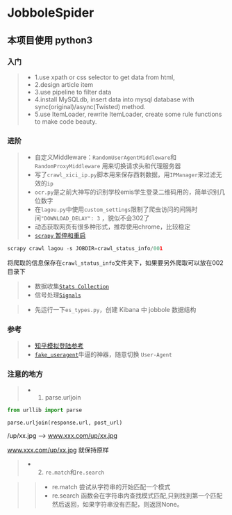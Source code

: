 # JobboleSpider

## 本项目使用 python3


### 入门
> * 1.use xpath or css selector to get data from html,
> * 2.design article item
> * 3.use pipeline to filter data
> * 4.install MySQLdb, insert data into mysql database with sync(original)/async(Twisted) method.
> * 5.use ItemLoader, rewrite ItemLoader, create some rule functions to make code beauty.

### 进阶
> * 自定义Middleware：`RandomUserAgentMiddleware`和`RandomProxyMiddleware`
用来切换请求头和代理服务器
> * 写了`crawl_xici_ip.py`脚本用来保存西刺数据，用`IPManager`来过滤无效的`ip`
> * `ocr.py`是之前大神写的识别学校emis学生登录二维码用的，简单识别几位数字
> * 在`lagou.py`中使用`custom_settings`限制了爬虫访问的间隔时间`"DOWNLOAD_DELAY": 3`
，貌似不会302了
> * 动态获取网页有很多种形式，推荐使用chrome，比较稳定
> * [`scrapy` 暂停和重启](https://doc.scrapy.org/en/latest/topics/jobs.html)
>
```python
scrapy crawl lagou -s JOBDIR=crawl_status_info/001
```
将爬取的信息保存在`crawl_status_info`文件夹下，如果要另外爬取可以放在002目录下

> * 数据收集[`Stats Collection`](https://doc.scrapy.org/en/latest/topics/stats.html#topics-stats)
> * 信号处理[`Signals`](https://doc.scrapy.org/en/latest/topics/signals.html?highlight=signal)

> * 先运行一下`es_types.py`，创建 Kibana 中 jobbole 数据结构


### 参考
> * [知乎模拟登陆参考](https://github.com/xchaoinfo/fuck-login)
> * [`fake_useragent`](https://github.com/hellysmile/fake-useragent)牛逼的神器，随意切换 `User-Agent`


### 注意的地方

> * 1. parse.urljoin
```python
from urllib import parse

parse.urljoin(response.url, post_url)
```
/up/xx.jpg --> www.xxx.com/up/xx.jpg

www.xxx.com/up/xx.jpg 就保持原样

> * 2. `re.match`和`re.search`

>> * re.match 尝试从字符串的开始匹配一个模式
>> * re.search 函数会在字符串内查找模式匹配,只到找到第一个匹配然后返回，如果字符串没有匹配，则返回None。



